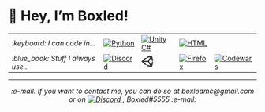 # 👋 **Hey, I’m Boxled!**

<table>
    <tr>
        <td><em>	:keyboard: I can code in...</em></td>
        <td>
            <a title="Python" href="https://upload.wikimedia.org/wikipedia/commons/thumb/c/c3/Python-logo-notext.svg/768px-Python-logo-notext.svg.png">
                <img alt="Python" height="24px" src="https://upload.wikimedia.org/wikipedia/commons/thumb/c/c3/Python-logo-notext.svg/768px-Python-logo-notext.svg.png" />
            </a>
        </td>
        <td>
            <a title="Unity C#" href="https://cdnlogo.com/logos/c/27/c.svg">
                <img alt="Unity C#" height="24px" src="https://cdnlogo.com/logos/c/27/c.svg" />
            </a>
        </td>
        <td>
            <a title="HTML" href="https://upload.wikimedia.org/wikipedia/commons/thumb/6/61/HTML5_logo_and_wordmark.svg/1200px-HTML5_logo_and_wordmark.svg.png">
                <img alt="HTML" height="24px" src="https://upload.wikimedia.org/wikipedia/commons/thumb/6/61/HTML5_logo_and_wordmark.svg/1200px-HTML5_logo_and_wordmark.svg.png" />
            </a>
        </td>
        </tr>
    <tr>
        <td><em>	:blue_book: Stuff I always use...</em></td>
        <td>
            <a title="Discord" href="https://pbs.twimg.com/media/EEqW__MX4AI7jXv.png">
                <img alt="Discord" height="24px" src="https://pbs.twimg.com/media/EEqW__MX4AI7jXv.png" />
            </a>
        </td>
        <td>
            <a title="Unity" href="https://raw.githubusercontent.com/TheBusyBiscuit/TheBusyBiscuit/master/icons/unity.svg">
                <img alt="Discord" height="24px" src="https://raw.githubusercontent.com/TheBusyBiscuit/TheBusyBiscuit/master/icons/unity.svg" />
        </td>
        <td>
            <a title="Firefox" href="https://upload.wikimedia.org/wikipedia/commons/1/16/Firefox_logo%2C_2017.png">
                <img alt="Firefox" height="24px" src="https://upload.wikimedia.org/wikipedia/commons/1/16/Firefox_logo%2C_2017.png" />
        </td>
        <td>
            <a title="Codewars" href="https://camo.githubusercontent.com/5334ac63cec7844521712c1f88727711dc1dc6a8b2a6ea85612408869f8dfef9/687474703a2f2f7777772e736f66746c61622e6e7475612e67722f7e6e69636b69652f696d616765732f6c6f676f2f636f6465776172732e706e67">
                <img alt="Codewars" height="24px" src="https://camo.githubusercontent.com/5334ac63cec7844521712c1f88727711dc1dc6a8b2a6ea85612408869f8dfef9/687474703a2f2f7777772e736f66746c61622e6e7475612e67722f7e6e69636b69652f696d616765732f6c6f676f2f636f6465776172732e706e67" />
        </td>    
</table>

<hr />

<p align="center">
    <em>
        :e-mail: If you want to contact me, you can do so at boxledmc@gmail.com or on             <a title="Discord" href="https://pbs.twimg.com/media/EEqW__MX4AI7jXv.png">
                <img alt="Discord" height="24px" src="https://pbs.twimg.com/media/EEqW__MX4AI7jXv.png" />
            </a>, Boxled#5555 :e-mail:
    </em>
</p>


<!---
BloxPolygon/BloxPolygon is a ✨ special ✨ repository because its `README.md` (this file) appears on your GitHub profile.
You can click the Preview link to take a look at your changes.
--->
